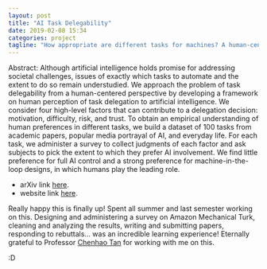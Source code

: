 ```yaml
---
layout: post
title: "AI Task Delegability"
date: 2019-02-08 15:34
categories: project
tagline: "How appropriate are different tasks for machines? A human-centered approach. [arXiv:1902.03245]."
---
```

Abstract: Although artificial intelligence holds promise for addressing societal challenges, issues of exactly which tasks to automate and the extent to do so remain understudied. We approach the problem of task delegability from a human-centered perspective by developing a framework on human perception of task delegation to artificial intelligence. We consider four high-level factors that can contribute to a delegation decision: motivation, difficulty, risk, and trust. To obtain an empirical understanding of human preferences in different tasks, we build a dataset of 100 tasks from academic papers, popular media portrayal of AI, and everyday life. For each task, we administer a survey to collect judgments of each factor and ask subjects to pick the extent to which they prefer AI involvement. We find little preference for full AI control and a strong preference for machine-in-the-loop designs, in which humans play the leading role. 

 - arXiv link [here](https://arxiv.org/abs/1902.03245).
 - website link [here](https://delegability.github.io).

Really happy this is finally up! Spent all summer and last semester working on this. Designing and administering a survey on Amazon Mechanical Turk, cleaning and analyzing the results, writing and submitting papers, responding to rebuttals... was an incredible learning experience! Eternally grateful to Professor [Chenhao Tan](https://chenhaot.com/) for working with me on this.

:D


